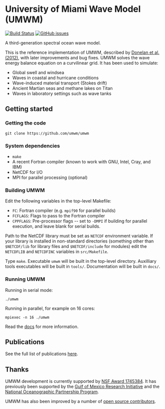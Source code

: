 # University of Miami Wave Model (UMWM)

[![Build Status](https://travis-ci.org/umwm/umwm.svg?branch=master)](https://travis-ci.org/umwm/umwm)
[![GitHub issues](https://img.shields.io/github/issues/umwm/umwm.svg)](https://github.com/umwm/umwm/issues)

A third-generation spectral ocean wave model.

This is the reference implementation of UMWM, 
described by [Donelan et al. (2012)](https://github.com/milancurcic/publications/blob/master/Donelan_etal_JGR2012.pdf),
with later improvements and bug fixes.
UMWM solves the wave energy balance equation on a curvilinear grid.
It has been used to simulate:

* Global swell and windsea
* Waves in coastal and hurricane conditions
* Wave-induced material transport (Stokes drift)
* Ancient Martian seas and methane lakes on Titan
* Waves in laboratory settings such as wave tanks

## Getting started

### Getting the code

```
git clone https://github.com/umwm/umwm
```

### System dependencies

* `make`
* A recent Fortran compiler (known to work with GNU, Intel, Cray, and IBM)
* NetCDF for I/O
* MPI for parallel processing (optional)

### Building UMWM

Edit the following variables in the top-level Makefile:

* `FC`: Fortran compiler (e.g. `mpif90` for parallel builds)
* `FCFLAGS`: Flags to pass to the Fortran compiler
* `CPPFLAGS`: Pre-processor flags -- set to `-DMPI` if building for parallel execution, 
and leave blank for serial builds.

Path to the NetCDF library must be set as `NETCDF` environment variable.
If your library is installed in non-standard directories (something 
other than `$NETCDF/lib` for library files and `$NETCDF/include` for modules)
edit the `NETCDFLIB` and `NETCDFINC` variables in `src/Makefile`.

Type `make`. Executable `umwm` will be built in the top-level directory. 
Auxilliary tools executables will be built in `tools/`. 
Documentation will be built in `docs/`.

### Running UMWM

Running in serial mode:

```
./umwm
```

Running in parallel, for example on 16 cores:

```
mpiexec -n 16 ./umwm
```

Read the [docs](docs) for more information.

## Publications

See the full list of publications [here](PUBLICATIONS.md).

## Thanks

UMWM development is currently supported by [NSF Award 1745384](https://www.nsf.gov/awardsearch/showAward?AWD_ID=1745384).
It has previously been supported by the [Gulf of Mexico Research Initiative](http://gulfresearchinitiative.org/)
and the [National Oceanographic Partnership Program](https://www.nopp.org/).

UMWM has also been improved by a number of [open source contributors](CONTRIBUTORS.md).
